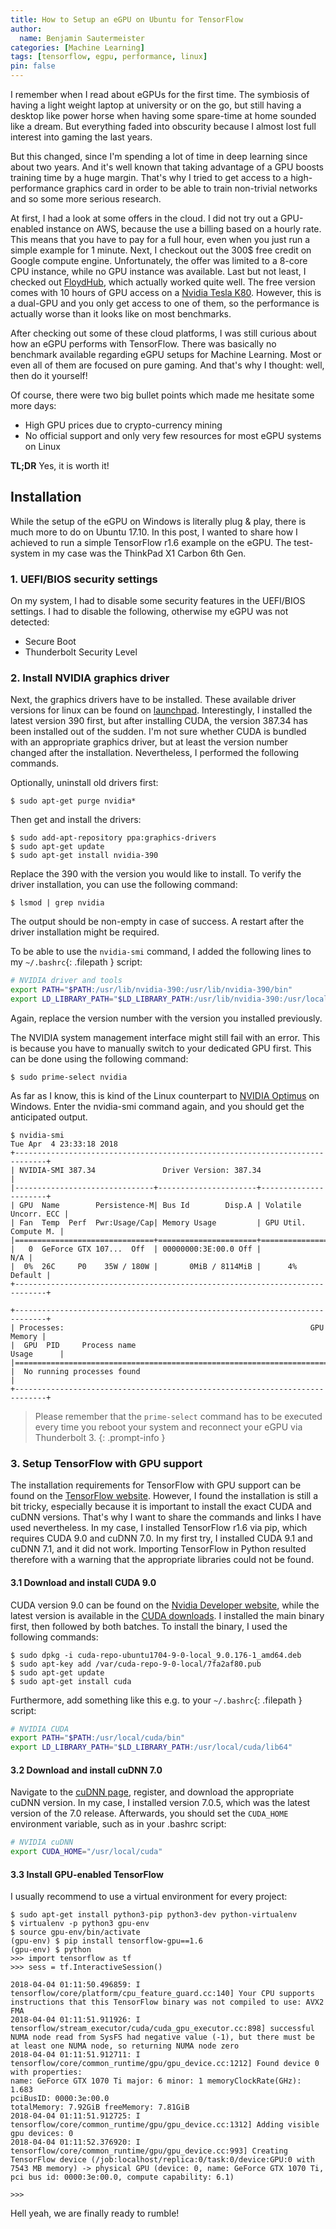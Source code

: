 ```yaml
---
title: How to Setup an eGPU on Ubuntu for TensorFlow
author:
  name: Benjamin Sautermeister
categories: [Machine Learning]
tags: [tensorflow, egpu, performance, linux]
pin: false
---
```


I remember when I read about eGPUs for the first time. The symbiosis of having a light weight laptop at university or on the go,
 but still having a desktop like power horse when having some spare-time at home sounded like a dream. 
 But everything faded into obscurity because I almost lost full interest into gaming the last years.

But this changed, since I'm spending a lot of time in deep learning since about two years. And it's well known that taking
advantage of a GPU boosts training time by a huge margin. That's why I tried to get access to a high-performance
graphics card in order to be able to train non-trivial networks and so some more serious research.

At first, I had a look at some offers in the cloud. I did not try out a GPU-enabled instance on AWS, 
because the use a billing based on a hourly rate. This means that you have to pay for a full hour, 
even when you just run a simple example for 1 minute. Next, I checkout out the 300$ free credit on Google compute engine.
Unfortunately, the offer was limited to a 8-core CPU instance, while no GPU instance was available. Last but not least,
I checked out [FloydHub](https://www.floydhub.com/), which actually worked quite well. 
The free version comes with 10 hours of GPU access on a [Nvidia Tesla K80](https://www.nvidia.com/en-us/data-center/tesla-k80/).
However, this is a dual-GPU and you only get access to one of them, so the performance is actually worse than it looks like
on most benchmarks.

After checking out some of these cloud platforms, I was still curious about how an eGPU performs with TensorFlow. 
There was basically no benchmark available regarding eGPU setups for Machine Learning. 
Most or even all of them are focused on pure gaming. And that's why I thought: well, then do it yourself!

Of course, there were two big bullet points which made me hesitate some more days:
- High GPU prices due to crypto-currency mining
- No official support and only very few resources for most eGPU systems on Linux

**TL;DR** Yes, it is worth it!

## Installation

While the setup of the eGPU on Windows is literally plug & play, there is much more to do on Ubuntu 17.10.
In this post, I wanted to share how I achieved to run a simple TensorFlow r1.6 example on the eGPU. 
The test-system in my case was the ThinkPad X1 Carbon 6th Gen.

### 1. UEFI/BIOS security settings

On my system, I had to disable some security features in the UEFI/BIOS settings. I had to disable the following,
otherwise my eGPU was not detected:
- Secure Boot
- Thunderbolt Security Level

### 2. Install NVIDIA graphics driver

Next, the graphics drivers have to be installed. These available driver versions for linux can be found on
[launchpad](https://launchpad.net/~graphics-drivers/+archive/ubuntu/ppa). Interestingly, I installed the
latest version 390 first, but after installing CUDA, the version 387.34 has been installed out of the sudden. 
I'm not sure whether CUDA is bundled with an appropriate graphics driver, but at least the version number changed
after the installation. Nevertheless, I performed the following commands.

Optionally, uninstall old drivers first:
```console
$ sudo apt-get purge nvidia*
```

Then get and install the drivers:
```console
$ sudo add-apt-repository ppa:graphics-drivers
$ sudo apt-get update
$ sudo apt-get install nvidia-390
```

Replace the 390 with the version you would like to install. To verify the driver installation, you can use the following command:

```console
$ lsmod | grep nvidia
```

The output should be non-empty in case of success. A restart after the driver installation might be required.

To be able to use the `nvidia-smi` command, I added the following lines to my `~/.bashrc`{: .filepath } script:

```bash
# NVIDIA driver and tools
export PATH="$PATH:/usr/lib/nvidia-390:/usr/lib/nvidia-390/bin"
export LD_LIBRARY_PATH="$LD_LIBRARY_PATH:/usr/lib/nvidia-390:/usr/local/lib"
```

Again, replace the version number with the version you installed previously.

The NVIDIA system management interface might still fail with an error. This is because you have to manually switch to
your dedicated GPU first. This can be done using the following command:

```console
$ sudo prime-select nvidia
```

As far as I know, this is kind of the Linux counterpart to [NVIDIA Optimus](https://en.wikipedia.org/wiki/Nvidia_Optimus)
on Windows. Enter the nvidia-smi command again, and you should get the anticipated output.

```console
$ nvidia-smi
Tue Apr  4 23:33:18 2018       
+-----------------------------------------------------------------------------+                       
| NVIDIA-SMI 387.34               Driver Version: 387.34                      |                       
|-------------------------------+----------------------+----------------------+
| GPU  Name        Persistence-M| Bus Id        Disp.A | Volatile Uncorr. ECC |
| Fan  Temp  Perf  Pwr:Usage/Cap| Memory Usage         | GPU Util. Compute M. |
|===============================+======================+======================|
|   0  GeForce GTX 107...  Off  | 00000000:3E:00.0 Off |                  N/A |
|  0%  26C     P0    35W / 180W |       0MiB / 8114MiB |      4%      Default |
+-----------------------------------------------------------------------------+

+-----------------------------------------------------------------------------+
| Processes:                                                       GPU Memory |
|  GPU  PID     Process name                                       Usage      |
|=============================================================================|
|  No running processes found                                                 |
+-----------------------------------------------------------------------------+
```

> Please remember that the `prime-select` command has to be executed every time you reboot your system
and reconnect your eGPU via Thunderbolt 3.
{: .prompt-info }



### 3. Setup TensorFlow with GPU support

The installation requirements for TensorFlow with GPU support can be found on the 
[TensorFlow website](https://www.tensorflow.org/install/install_linux#nvidia_requirements_to_run_tensorflow_with_gpu_support). 
However, I found the installation is still a bit tricky, especially because it is important to install the exact CUDA
and cuDNN versions. That's why I want to share the commands and links I have used nevertheless. In my case,
I installed TensorFlow r1.6 via pip, which requires CUDA 9.0 and cuDNN 7.0. In my first try, I installed CUDA 9.1 and cuDNN 7.1,
and it did not work. Importing TensorFlow in Python resulted therefore with a warning that the appropriate libraries
could not be found.

#### 3.1 Download and install CUDA 9.0

CUDA version 9.0 can be found on the [Nvidia Developer website](https://developer.nvidia.com/cuda-90-download-archive), 
while the latest version is available in the [CUDA downloads](https://developer.nvidia.com/cuda-downloads).
I installed the main binary first, then followed by both batches. To install the binary, I used the following commands:

```console
$ sudo dpkg -i cuda-repo-ubuntu1704-9-0-local_9.0.176-1_amd64.deb
$ sudo apt-key add /var/cuda-repo-9-0-local/7fa2af80.pub
$ sudo apt-get update
$ sudo apt-get install cuda
```

Furthermore, add something like this e.g. to your `~/.bashrc`{: .filepath } script:

```bash
# NVIDIA CUDA
export PATH="$PATH:/usr/local/cuda/bin"
export LD_LIBRARY_PATH="$LD_LIBRARY_PATH:/usr/local/cuda/lib64"
```

#### 3.2 Download and install cuDNN 7.0

Navigate to the [cuDNN page](https://developer.nvidia.com/cudnn), register, and download the appropriate cuDNN version.
In my case, I installed version 7.0.5, which was the latest version of the 7.0 release. Afterwards,
you should set the `CUDA_HOME` environment variable, such as in your .bashrc script:

```bash
# NVIDIA cuDNN
export CUDA_HOME="/usr/local/cuda"
```

#### 3.3 Install GPU-enabled TensorFlow

I usually recommend to use a virtual environment for every project:

```console
$ sudo apt-get install python3-pip python3-dev python-virtualenv
$ virtualenv -p python3 gpu-env
$ source gpu-env/bin/activate
(gpu-env) $ pip install tensorflow-gpu==1.6
(gpu-env) $ python
>>> import tensorflow as tf
>>> sess = tf.InteractiveSession()

2018-04-04 01:11:50.496859: I tensorflow/core/platform/cpu_feature_guard.cc:140] Your CPU supports instructions that this TensorFlow binary was not compiled to use: AVX2 FMA
2018-04-04 01:11:51.911926: I tensorflow/stream_executor/cuda/cuda_gpu_executor.cc:898] successful NUMA node read from SysFS had negative value (-1), but there must be at least one NUMA node, so returning NUMA node zero
2018-04-04 01:11:51.912711: I tensorflow/core/common_runtime/gpu/gpu_device.cc:1212] Found device 0 with properties: 
name: GeForce GTX 1070 Ti major: 6 minor: 1 memoryClockRate(GHz): 1.683
pciBusID: 0000:3e:00.0
totalMemory: 7.92GiB freeMemory: 7.81GiB
2018-04-04 01:11:51.912725: I tensorflow/core/common_runtime/gpu/gpu_device.cc:1312] Adding visible gpu devices: 0
2018-04-04 01:11:52.376920: I tensorflow/core/common_runtime/gpu/gpu_device.cc:993] Creating TensorFlow device (/job:localhost/replica:0/task:0/device:GPU:0 with 7543 MB memory) -> physical GPU (device: 0, name: GeForce GTX 1070 Ti, pci bus id: 0000:3e:00.0, compute capability: 6.1)

>>>
```

Hell yeah, we are finally ready to rumble!
